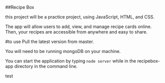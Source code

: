 ##Recipe Box

this project will be a practice project, using JavaScript, HTML, and CSS.

The app will allow users to add, view, and manage recipe cards online. Then, your recipes are accessible from anywhere and easy to share.

#to use
Pull the latest version from master.

You will need to be running mongoDB on your machine.

You can start the application by typing
```node server``` 
while in the recipebox-app directory in the command line.

test
